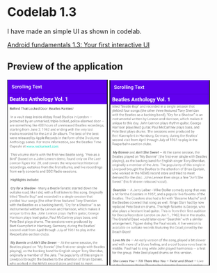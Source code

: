 # Codelab 1.3

I have made an simple UI as shown in codelab.

[Android fundamentals 1.3: Your first interactive UI](https://developer.android.com/codelabs/android-training-text-and-scrolling-views?index=..%2F..%2Fandroid-training#0)

## Preview of the application

<img title="" src="https://raw.githubusercontent.com/imAtulSharma/imAtulSharma/master/CDN/AndroidApplicationsPreviews/Codelab/1.3/01.PNG" alt="" width="231">
<img title="" src="https://raw.githubusercontent.com/imAtulSharma/imAtulSharma/master/CDN/AndroidApplicationsPreviews/Codelab/1.3/02.PNG" alt="" width="231">


